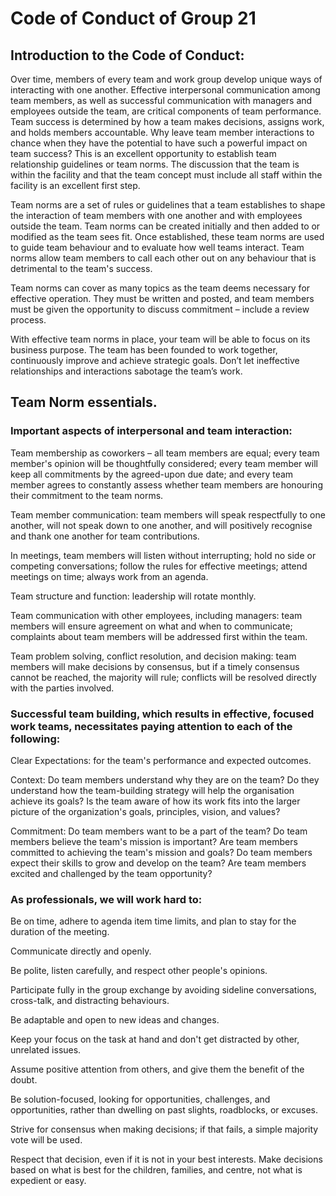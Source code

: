  # Code of Conduct of Group 21

## Introduction to the Code of Conduct:



Over time, members of every team and work group develop
unique ways of interacting with one another. Effective interpersonal
communication among team members, as well as successful communication with
managers and employees outside the team, are critical components of team
performance. Team success is determined by how a team makes decisions, assigns
work, and holds members accountable. Why leave team member interactions to
chance when they have the potential to have such a powerful impact on team
success? This is an excellent opportunity to establish team relationship
guidelines or team norms. The discussion that the team is within the facility
and that the team concept must include all staff within the facility is an
excellent first step.



Team norms are a set of rules or guidelines that a team
establishes to shape the interaction of team members with one another and with
employees outside the team. Team norms can be created initially and then added
to or modified as the team sees fit. Once established, these team norms are
used to guide team behaviour and to evaluate how well teams interact. Team
norms allow team members to call each other out on any behaviour that is
detrimental to the team's success.



Team norms can cover as many topics as the team deems
necessary for effective operation. They must be written and posted, and team
members must be given the opportunity to discuss commitment – include a review
process. 



With effective team norms in place, your team will be
able to focus on its business purpose. The team has been founded to work
together, continuously improve and achieve strategic goals. Don’t let
ineffective relationships and interactions sabotage the team’s work. 



## Team Norm essentials.



### Important aspects of interpersonal and team interaction: 



        
Team membership as coworkers – all team
members are equal; every team member's opinion will be thoughtfully considered;
every team member will keep all commitments by the agreed-upon due date; and
every team member agrees to constantly assess whether team members are
honouring their commitment to the team norms.



        
Team member communication: team members
will speak respectfully to one another, will not speak down to one another, and
will positively recognise and thank one another for team contributions.



        
In meetings, team members will listen
without interrupting; hold no side or competing conversations; follow the rules
for effective meetings; attend meetings on time; always work from an agenda.



        
Team structure and function: leadership
will rotate monthly.



      
Team communication with other employees, including
managers: team members will ensure agreement on what and when to
communicate; complaints about team members will be addressed first within the
team.



        
Team problem solving, conflict resolution,
and decision making: team members will make decisions by consensus, but if
a timely consensus cannot be reached, the majority will rule; conflicts will be
resolved directly with the parties involved. 



 


### Successful team building, which results in effective, focused work teams, necessitates paying attention to each of the following:




Clear Expectations: for the team's
performance and expected outcomes.



        
Context: Do team members understand why
they are on the team? Do they understand how the team-building strategy will
help the organisation achieve its goals? Is the team aware of how its work fits
into the larger picture of the organization's goals, principles, vision, and
values?



        
Commitment: Do team members want to be a
part of the team? Do team members believe the team's mission is important? Are
team members committed to achieving the team's mission and goals? Do team
members expect their skills to grow and develop on the team? Are team members
excited and challenged by the team opportunity?



 



### As professionals, we will work hard to: 




Be on time, adhere to agenda item time limits,
and plan to stay for the duration of the meeting. 



      
Communicate directly and openly. 




Be polite, listen carefully, and respect other
people's opinions. 




Participate fully in the group exchange by
avoiding sideline conversations, cross-talk, and distracting behaviours. 




Be adaptable and open to new ideas and changes. 




Keep your focus on the task at hand and don't
get distracted by other, unrelated issues. 




Assume positive attention from others, and give
them the benefit of the doubt. 




Be solution-focused, looking for opportunities,
challenges, and opportunities, rather than dwelling on past slights,
roadblocks, or excuses.




Strive for consensus when making decisions; if
that fails, a simple majority vote will be used. 




Respect that decision, even if it is not in your
best interests. Make decisions based on what is best for the children, families,
and centre, not what is expedient or easy.
